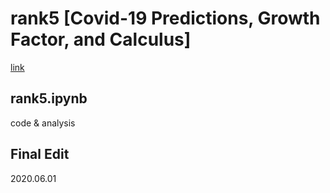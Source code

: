 # rank5 [Covid-19 Predictions, Growth Factor, and Calculus]
[link](https://www.kaggle.com/dferhadi/covid-19-predictions-growth-factor-and-calculus)

## rank5.ipynb
code & analysis

## Final Edit
2020.06.01
